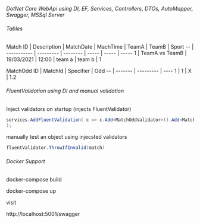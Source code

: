 
*DotNet Core WebApi using DI, EF, Services, Controllers, DTOs, AutoMapper, Swagger, MSSql Server*

###### Tables

Match
ID | Description | MatchDate | MachTime | TeamA | TeamB | Sport
-- | ----------- | --------- | -------- | ----- | ----- | -----
1 | TeamA vs TeamB | 19/03/2021 | 12:00 | team a | team b | 1

MatchOdd
ID | MatchId | Specifier | Odd
-- | ------- | --------- | ----
1  | 1 | X | 1.2

###### FluentValidation using DI and manual validation

Inject validators on startup (injects FluentValidator)

```C#
services.AddFluentValidation( c => c.Add<MatchOddValidator>().Add<MatchValidator>()
);
```

manually test an object using injecsted validators

```C#
fluentValidator.ThrowIfInvalid(match)
```


###### Docker Support

docker-compose build

docker-compose up

visit

http://localhost:5001/swagger
